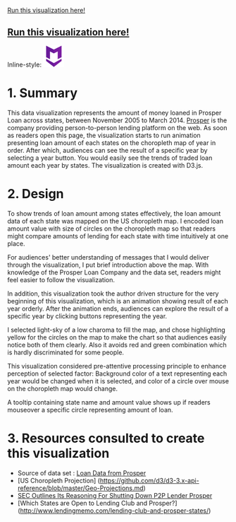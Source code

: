 [Run this visualization here!](https://jinalee2531.github.io/DataVisualizationWithD3/)

## [Run this visualization here!](https://jinalee2531.github.io/DataVisualizationWithD3/)

Inline-style:
![alt text](https://github.com/adam-p/markdown-here/raw/master/src/common/images/icon48.png "Logo Title Text 1")



# 1. Summary

This data visualization represents the amount of money loaned in Prosper Loan across states, between November 2005 to March 2014. [Prosper](https://en.wikipedia.org/wiki/Prosper_Marketplace) is the company providing person-to-person lending platform on the web. As soon as readers open this page, the visualization starts to run animation presenting loan amount of each states on the choropleth map of year in order. After which, audiences can see the result of a specific year by selecting a year button. You would easily see the trends of traded loan amount each year by states. The visualization is created with D3.js.


# 2. Design

To show trends of loan amount among states effectively, the loan amount data of each state was mapped on the US choropleth map.
I encoded loan amount value with size of circles on the choropleth map so that readers might compare amounts of lending for each state with time intuitively at one place.

For audiences' better understanding of messages that I would deliver through the visualization, I put brief introduction above the map. With knowledge of the Prosper Loan Company and the data set, readers might feel easier to follow the visualization.

In addition, this visualization took the author driven structure for the very beginning of this visualization, which is an animation showing result of each year orderly. After the animation ends, audiences can explore the result of a specific year by clicking buttons representing the year.

I selected light-sky of a low charoma to fill the map, and chose highlighting yellow for the circles on the map to make the chart so that audiences easily notice both of them clearly. Also it avoids red and green combination which is hardly discriminated for some people.

This visualization considered pre-attentive processing principle to enhance perception of selected factor:
Background color of a text representing each year would be changed when it is selected, and color of a circle over mouse on the choropleth map would change.

A tooltip containing state name and amount value shows up if readers mouseover a specific circle representing amount of loan.


# 3. Resources consulted to create this visualization

- Source of data set : [Loan Data from Prosper](https://s3.amazonaws.com/udacity-hosted-downloads/ud651/prosperLoanData.csv)
- [US Choropleth Projection] (https://github.com/d3/d3-3.x-api-reference/blob/master/Geo-Projections.md)
- [SEC Outlines Its Reasoning For Shutting Down P2P Lender Prosper](https://goo.gl/qx5bFe)
- [Which States are Open to Lending Club and Prosper?] (http://www.lendingmemo.com/lending-club-and-prosper-states/)
